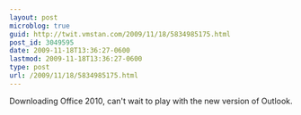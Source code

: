 ```yaml
---
layout: post
microblog: true
guid: http://twit.vmstan.com/2009/11/18/5834985175.html
post_id: 3049595
date: 2009-11-18T13:36:27-0600
lastmod: 2009-11-18T13:36:27-0600
type: post
url: /2009/11/18/5834985175.html
---
```

Downloading Office 2010, can't wait to play with the new version of Outlook.
